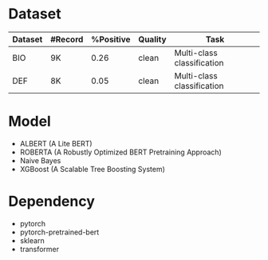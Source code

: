 # Dataset

| Dataset | #Record | %Positive | Quality | Task                      |
|---------|---------|-----------|---------|---------------------------|
| BIO     | 9K      | 0.26      | clean   | Multi-class classification|
| DEF     | 8K      | 0.05      | clean   | Multi-class classification|

# Model
- ALBERT (A Lite BERT)
- ROBERTA (A Robustly Optimized BERT Pretraining Approach)
- Naive Bayes
- XGBoost (A Scalable Tree Boosting System) 

# Dependency
- pytorch
- pytorch-pretrained-bert
- sklearn
- transformer
